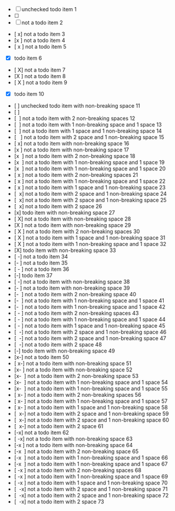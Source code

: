 -   [ ] unchecked todo item 1
- [ ]
- [  ] not a todo item 2
- [ x] not a todo item 3
- [x ] not a todo item 4
- [ x ] not a todo item 5
-   [x] todo item 6
- [ X] not a todo item 7
- [X ] not a todo item 8
- [ X ] not a todo item 9
-   [X] todo item 10
-   [ ] unchecked todo item with non-breaking space 11
- [ ]
- [  ] not a todo item with 2 non-breaking spaces 12
- [  ] not a todo item with 1 non-breaking space and 1 space 13
- [  ] not a todo item with 1 space and 1 non-breaking space 14
- [   ] not a todo item with 2 space and 1 non-breaking space 15
- [ x] not a todo item with non-breaking space 16
- [x ] not a todo item with non-breaking space 17
- [x  ] not a todo item with 2 non-breaking space 18
- [x  ] not a todo item with 1 non-breaking space and 1 space 19
- [x  ] not a todo item with 1 non-breaking space and 1 space 20
- [ x ] not a todo item with 2 non-breaking spaces 21
- [ x ] not a todo item with 1 non-breaking space and 1 space 22
- [ x ] not a todo item with 1 space and 1 non-breaking space 23
- [  x] not a todo item with 2 space and 1 non-breaking space 24
- [  x] not a todo item with 2 space and 1 non-breaking space 25
- [  x] not a todo item with 2 space 26
-   [x] todo item with non-breaking space 27
- [ X] not a todo item with non-breaking space 28
- [X ] not a todo item with non-breaking space 29
- [ X ] not a todo item with 2 non-breaking spaces 30
- [ X ] not a todo item with 1 space and 1 non-breaking space 31
- [ X ] not a todo item with 1 non-breaking space and 1 space 32
-   [X] todo item with non-breaking space 33
- [ -] not a todo item 34
- [- ] not a todo item 35
- [ - ] not a todo item 36
-   [-] todo item 37
- [ -] not a todo item with non-breaking space 38
- [- ] not a todo item with non-breaking space 39
- [-  ] not a todo item with 2 non-breaking space 40
- [-  ] not a todo item with 1 non-breaking space and 1 space 41
- [-  ] not a todo item with 1 non-breaking space and 1 space 42
- [ - ] not a todo item with 2 non-breaking spaces 43
- [ - ] not a todo item with 1 non-breaking space and 1 space 44
- [ - ] not a todo item with 1 space and 1 non-breaking space 45
- [  -] not a todo item with 2 space and 1 non-breaking space 46
- [  -] not a todo item with 2 space and 1 non-breaking space 47
- [  -] not a todo item with 2 space 48
-   [-] todo item with non-breaking space 49
- [x-] not a todo item 50
- [ x-] not a todo item with non-breaking space 51
- [x- ] not a todo item with non-breaking space 52
- [x-  ] not a todo item with 2 non-breaking space 53
- [x-  ] not a todo item with 1 non-breaking space and 1 space 54
- [x-  ] not a todo item with 1 non-breaking space and 1 space 55
- [ x- ] not a todo item with 2 non-breaking spaces 56
- [ x- ] not a todo item with 1 non-breaking space and 1 space 57
- [ x- ] not a todo item with 1 space and 1 non-breaking space 58
- [  x-] not a todo item with 2 space and 1 non-breaking space 59
- [  x-] not a todo item with 2 space and 1 non-breaking space 60
- [  x-] not a todo item with 2 space 61
- [-x] not a todo item 62
- [ -x] not a todo item with non-breaking space 63
- [-x ] not a todo item with non-breaking space 64
- [-x  ] not a todo item with 2 non-breaking space 65
- [-x  ] not a todo item with 1 non-breaking space and 1 space 66
- [-x  ] not a todo item with 1 non-breaking space and 1 space 67
- [ -x ] not a todo item with 2 non-breaking spaces 68
- [ -x ] not a todo item with 1 non-breaking space and 1 space 69
- [ -x ] not a todo item with 1 space and 1 non-breaking space 70
- [  -x] not a todo item with 2 space and 1 non-breaking space 71
- [  -x] not a todo item with 2 space and 1 non-breaking space 72
- [  -x] not a todo item with 2 space 73
